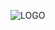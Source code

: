![LOGO](https://raw.githubusercontent.com/multi-coop/gitribute-documentation-content/main/images/logo_GITRIBUTE_title.png)
<!-- ![](http://localhost:8800/statics/images/logo_GITRIBUTE_title.png) -->
